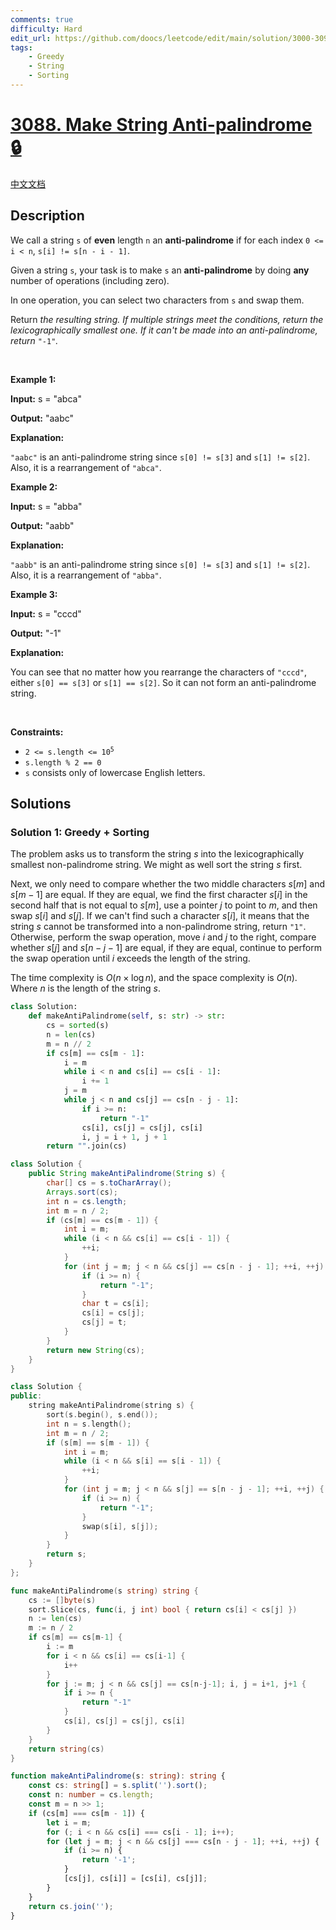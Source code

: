 ```yaml
---
comments: true
difficulty: Hard
edit_url: https://github.com/doocs/leetcode/edit/main/solution/3000-3099/3088.Make%20String%20Anti-palindrome/README_EN.md
tags:
    - Greedy
    - String
    - Sorting
---
```


<!-- problem:start -->

# [3088. Make String Anti-palindrome 🔒](https://leetcode.com/problems/make-string-anti-palindrome)

[中文文档](/solution/3000-3099/3088.Make%20String%20Anti-palindrome/README.md)

## Description

<!-- description:start -->

<p>We call a string <code>s</code> of <strong>even</strong> length <code>n</code> an <strong>anti-palindrome</strong> if for each index <code>0 &lt;= i &lt; n</code>, <code>s[i] != s[n - i - 1]</code>.</p>

<p>Given a string <code>s</code>, your task is to make <code>s</code> an <strong>anti-palindrome</strong> by doing <strong>any</strong> number of operations (including zero).</p>

<p>In one operation, you can select two characters from <code>s</code> and swap them.</p>

<p>Return <em>the resulting string. If multiple strings meet the conditions, return the <span data-keyword="lexicographically-smaller-string">lexicographically smallest</span> one. If it can&#39;t be made into an anti-palindrome, return </em><code>&quot;-1&quot;</code><em>.</em></p>

<p>&nbsp;</p>
<p><strong class="example">Example 1:</strong></p>

<div class="example-block">
<p><strong>Input:</strong> <span class="example-io">s = &quot;abca&quot;</span></p>

<p><strong>Output:</strong> <span class="example-io">&quot;aabc&quot;</span></p>

<p><strong>Explanation:</strong></p>

<p><code>&quot;aabc&quot;</code> is an anti-palindrome string since <code>s[0] != s[3]</code> and <code>s[1] != s[2]</code>. Also, it is a rearrangement of <code>&quot;abca&quot;</code>.</p>
</div>

<p><strong class="example">Example 2:</strong></p>

<div class="example-block">
<p><strong>Input:</strong> <span class="example-io">s = &quot;abba&quot;</span></p>

<p><strong>Output:</strong> <span class="example-io">&quot;aabb&quot;</span></p>

<p><strong>Explanation:</strong></p>

<p><code>&quot;aabb&quot;</code> is an anti-palindrome string since <code>s[0] != s[3]</code> and <code>s[1] != s[2]</code>. Also, it is a rearrangement of <code>&quot;abba&quot;</code>.</p>
</div>

<p><strong class="example">Example 3:</strong></p>

<div class="example-block">
<p><strong>Input:</strong> <span class="example-io">s = &quot;cccd&quot;</span></p>

<p><strong>Output:</strong> <span class="example-io">&quot;-1&quot;</span></p>

<p><strong>Explanation:</strong></p>

<p>You can see that no matter how you rearrange the characters of <code>&quot;cccd&quot;</code>, either <code>s[0] == s[3]</code> or <code>s[1] == s[2]</code>. So it can not form an anti-palindrome string.</p>
</div>

<p>&nbsp;</p>
<p><strong>Constraints:</strong></p>

<ul>
	<li><code>2 &lt;= s.length &lt;= 10<sup>5</sup></code></li>
	<li><code>s.length % 2 == 0</code></li>
	<li><code>s</code> consists only of lowercase English letters.</li>
</ul>

<!-- description:end -->

## Solutions

<!-- solution:start -->

### Solution 1: Greedy + Sorting

The problem asks us to transform the string $s$ into the lexicographically smallest non-palindrome string. We might as well sort the string $s$ first.

Next, we only need to compare whether the two middle characters $s[m]$ and $s[m-1]$ are equal. If they are equal, we find the first character $s[i]$ in the second half that is not equal to $s[m]$, use a pointer $j$ to point to $m$, and then swap $s[i]$ and $s[j]$. If we can't find such a character $s[i]$, it means that the string $s$ cannot be transformed into a non-palindrome string, return `"1"`. Otherwise, perform the swap operation, move $i$ and $j$ to the right, compare whether $s[j]$ and $s[n-j-1]$ are equal, if they are equal, continue to perform the swap operation until $i$ exceeds the length of the string.

The time complexity is $O(n \times \log n)$, and the space complexity is $O(n)$. Where $n$ is the length of the string $s$.

<!-- tabs:start -->

```python
class Solution:
    def makeAntiPalindrome(self, s: str) -> str:
        cs = sorted(s)
        n = len(cs)
        m = n // 2
        if cs[m] == cs[m - 1]:
            i = m
            while i < n and cs[i] == cs[i - 1]:
                i += 1
            j = m
            while j < n and cs[j] == cs[n - j - 1]:
                if i >= n:
                    return "-1"
                cs[i], cs[j] = cs[j], cs[i]
                i, j = i + 1, j + 1
        return "".join(cs)
```

```java
class Solution {
    public String makeAntiPalindrome(String s) {
        char[] cs = s.toCharArray();
        Arrays.sort(cs);
        int n = cs.length;
        int m = n / 2;
        if (cs[m] == cs[m - 1]) {
            int i = m;
            while (i < n && cs[i] == cs[i - 1]) {
                ++i;
            }
            for (int j = m; j < n && cs[j] == cs[n - j - 1]; ++i, ++j) {
                if (i >= n) {
                    return "-1";
                }
                char t = cs[i];
                cs[i] = cs[j];
                cs[j] = t;
            }
        }
        return new String(cs);
    }
}
```

```cpp
class Solution {
public:
    string makeAntiPalindrome(string s) {
        sort(s.begin(), s.end());
        int n = s.length();
        int m = n / 2;
        if (s[m] == s[m - 1]) {
            int i = m;
            while (i < n && s[i] == s[i - 1]) {
                ++i;
            }
            for (int j = m; j < n && s[j] == s[n - j - 1]; ++i, ++j) {
                if (i >= n) {
                    return "-1";
                }
                swap(s[i], s[j]);
            }
        }
        return s;
    }
};
```

```go
func makeAntiPalindrome(s string) string {
	cs := []byte(s)
	sort.Slice(cs, func(i, j int) bool { return cs[i] < cs[j] })
	n := len(cs)
	m := n / 2
	if cs[m] == cs[m-1] {
		i := m
		for i < n && cs[i] == cs[i-1] {
			i++
		}
		for j := m; j < n && cs[j] == cs[n-j-1]; i, j = i+1, j+1 {
			if i >= n {
				return "-1"
			}
			cs[i], cs[j] = cs[j], cs[i]
		}
	}
	return string(cs)
}
```

```ts
function makeAntiPalindrome(s: string): string {
    const cs: string[] = s.split('').sort();
    const n: number = cs.length;
    const m = n >> 1;
    if (cs[m] === cs[m - 1]) {
        let i = m;
        for (; i < n && cs[i] === cs[i - 1]; i++);
        for (let j = m; j < n && cs[j] === cs[n - j - 1]; ++i, ++j) {
            if (i >= n) {
                return '-1';
            }
            [cs[j], cs[i]] = [cs[i], cs[j]];
        }
    }
    return cs.join('');
}
```

<!-- tabs:end -->

<!-- solution:end -->

<!-- problem:end -->
